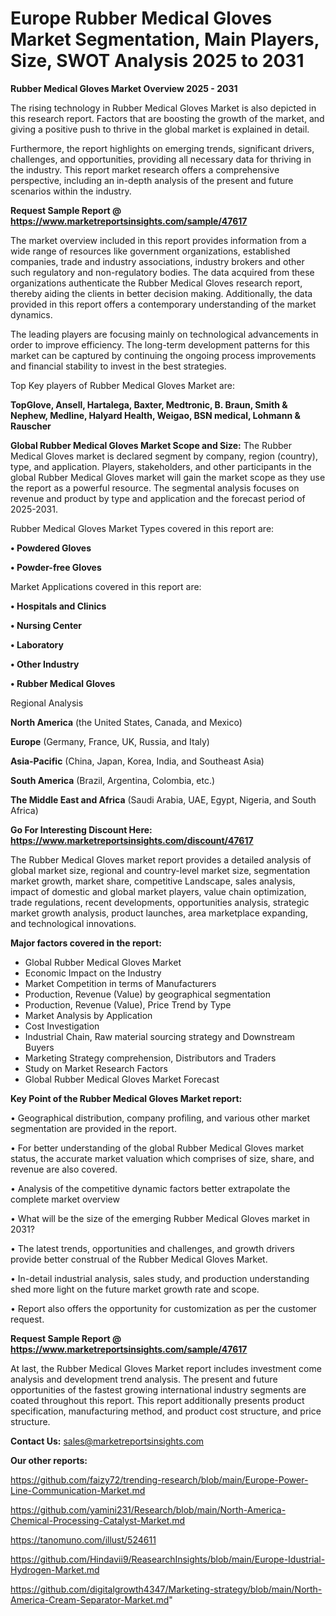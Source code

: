 # Europe Rubber Medical Gloves Market Segmentation, Main Players, Size, SWOT Analysis 2025 to 2031

<Strong> Rubber Medical Gloves Market Overview 2025 - 2031</strong>

The rising technology in Rubber Medical Gloves Market is also depicted in this research report. Factors that are boosting the growth of the market, and giving a positive push to thrive in the global market is explained in detail.

Furthermore, the report highlights on emerging trends, significant drivers, challenges, and opportunities, providing all necessary data for thriving in the industry. This report market research offers a comprehensive perspective, including an in-depth analysis of the present and future scenarios within the industry.

<strong>Request Sample Report @ <a href=https://www.marketreportsinsights.com/sample/47617>https://www.marketreportsinsights.com/sample/47617</a></strong>

The market overview included in this report provides information from a wide range of resources like government organizations, established companies, trade and industry associations, industry brokers and other such regulatory and non-regulatory bodies. The data acquired from these organizations authenticate the Rubber Medical Gloves research report, thereby aiding the clients in better decision making. Additionally, the data provided in this report offers a contemporary understanding of the market dynamics.

The leading players are focusing mainly on technological advancements in order to improve efficiency. The long-term development patterns for this market can be captured by continuing the ongoing process improvements and financial stability to invest in the best strategies.

Top Key players of Rubber Medical Gloves Market are:

<strong>TopGlove, Ansell, Hartalega, Baxter, Medtronic, B. Braun, Smith & Nephew, Medline, Halyard Health, Weigao, BSN medical, Lohmann & Rauscher</strong>

<strong><b>Global Rubber Medical Gloves Market Scope and Size:</b></strong>
The Rubber Medical Gloves market is declared segment by company, region (country), type, and application. Players, stakeholders, and other participants in the global Rubber Medical Gloves market will gain the market scope as they use the report as a powerful resource. The segmental analysis focuses on revenue and product by type and application and the forecast period of 2025-2031.

Rubber Medical Gloves Market Types covered in this report are:

<strong>•  Powdered Gloves

•  Powder-free Gloves</strong>

Market Applications covered in this report are:

<strong>•  Hospitals and Clinics

•  Nursing Center

•  Laboratory

•  Other Industry

•  Rubber Medical Gloves</strong> 

Regional Analysis

<strong>North America</strong> (the United States, Canada, and Mexico)

<strong>Europe</strong> (Germany, France, UK, Russia, and Italy)

<strong>Asia-Pacific</strong> (China, Japan, Korea, India, and Southeast Asia)

<strong>South America</strong> (Brazil, Argentina, Colombia, etc.)

<strong>The Middle East and Africa</strong> (Saudi Arabia, UAE, Egypt, Nigeria, and South Africa)

<strong>Go For Interesting Discount Here: <a href=https://www.marketreportsinsights.com/discount/47617>https://www.marketreportsinsights.com/discount/47617</a></strong>

The Rubber Medical Gloves market report provides a detailed analysis of global market size, regional and country-level market size, segmentation market growth, market share, competitive Landscape, sales analysis, impact of domestic and global market players, value chain optimization, trade regulations, recent developments, opportunities analysis, strategic market growth analysis, product launches, area marketplace expanding, and technological innovations.

<strong><b>Major factors covered in the report:</b></strong>
<ul>
  <li>Global Rubber Medical Gloves Market </li>
  <li>Economic Impact on the Industry</li>
  <li>Market Competition in terms of Manufacturers</li>
  <li>Production, Revenue (Value) by geographical segmentation</li>
  <li>Production, Revenue (Value), Price Trend by Type</li>
  <li>Market Analysis by Application</li>
  <li>Cost Investigation</li>
  <li>Industrial Chain, Raw material sourcing strategy and Downstream Buyers</li>
  <li>Marketing Strategy comprehension, Distributors and Traders</li>
  <li>Study on Market Research Factors</li>
  <li>Global Rubber Medical Gloves Market Forecast</li>
</ul>

<strong><b>Key Point of the Rubber Medical Gloves Market report:</b></strong>

• Geographical distribution, company profiling, and various other market segmentation are provided in the report.

• For better understanding of the global Rubber Medical Gloves market status, the accurate market valuation which comprises of size, share, and revenue are also covered.

• Analysis of the competitive dynamic factors better extrapolate the complete market overview

• What will be the size of the emerging Rubber Medical Gloves market in 2031?

• The latest trends, opportunities and challenges, and growth drivers provide better construal of the Rubber Medical Gloves Market.

• In-detail industrial analysis, sales study, and production understanding shed more light on the future market growth rate and scope.

• Report also offers the opportunity for customization as per the customer request.

<strong>Request Sample Report @ <a href=https://www.marketreportsinsights.com/sample/47617>https://www.marketreportsinsights.com/sample/47617</a></strong>

At last, the Rubber Medical Gloves Market report includes investment come analysis and development trend analysis. The present and future opportunities of the fastest growing international industry segments are coated throughout this report. This report additionally presents product specification, manufacturing method, and product cost structure, and price structure.

<strong>Contact Us:</strong>
sales@marketreportsinsights.com

<strong>Our other reports:</strong>

<a href=https://github.com/faizy72/trending-research/blob/main/Europe-Power-Line-Communication-Market.md>https://github.com/faizy72/trending-research/blob/main/Europe-Power-Line-Communication-Market.md</a>

<a href=https://github.com/yamini231/Research/blob/main/North-America-Chemical-Processing-Catalyst-Market.md>https://github.com/yamini231/Research/blob/main/North-America-Chemical-Processing-Catalyst-Market.md</a>

<a href=https://tanomuno.com/illust/524611>https://tanomuno.com/illust/524611</a>

<a href=https://github.com/Hindavii9/ReasearchInsights/blob/main/Europe-Idustrial-Hydrogen-Market.md>https://github.com/Hindavii9/ReasearchInsights/blob/main/Europe-Idustrial-Hydrogen-Market.md</a>

<a href=https://github.com/digitalgrowth4347/Marketing-strategy/blob/main/North-America-Cream-Separator-Market.md>https://github.com/digitalgrowth4347/Marketing-strategy/blob/main/North-America-Cream-Separator-Market.md</a>"
